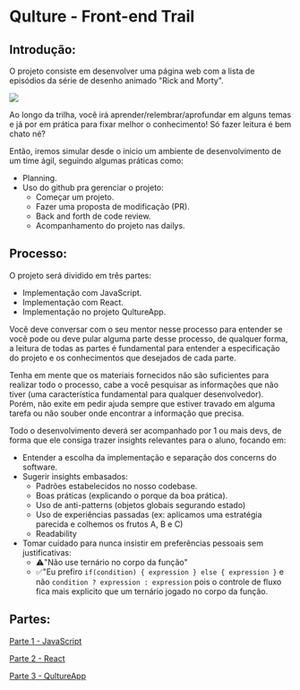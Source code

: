 # Qulture - Front-end Trail

## Introdução:

O projeto consiste em desenvolver uma página web com a lista de episódios da série de desenho animado "Rick and Morty".

![](https://www.notion.so/image/https%3A%2F%2Fs3-us-west-2.amazonaws.com%2Fsecure.notion-static.com%2F9a1b7768-6c1c-496b-bee3-4bd0908e55a3%2FUntitled.png?table=block&id=92b7b042-a136-4d52-9862-42602912ff2c&width=960&userId=44c2a06d-0366-4ff8-96e1-0b79f280f724&cache=v2)

Ao longo da trilha, você irá aprender/relembrar/aprofundar em alguns temas e já por em prática para fixar melhor o conhecimento! Só fazer leitura é bem chato né?

Então, iremos simular desde o inicio um ambiente de desenvolvimento de um time ágil, seguindo algumas práticas como:

- Planning.
- Uso do github pra gerenciar o projeto:
  - Começar um projeto.
  - Fazer uma proposta de modificação (PR).
  - Back and forth de code review.
  - Acompanhamento do projeto nas dailys.

## Processo:

O projeto será dividido em três partes:

- Implementação com JavaScript.
- Implementação com React.
- Implementação no projeto QultureApp.

Você deve conversar com o seu mentor nesse processo para entender se você pode ou deve pular alguma parte desse processo, de qualquer forma, a leitura de todas as partes é fundamental para entender a especificação do projeto e os conhecimentos que desejados de cada parte.

Tenha em mente que os materiais fornecidos não são suficientes para realizar todo o processo, cabe a você pesquisar as informações que não tiver (uma característica fundamental para qualquer desenvolvedor). Porém, não exite em pedir ajuda sempre que estiver travado em alguma tarefa ou não souber onde encontrar a informação que precisa.

Todo o desenvolvimento deverá ser acompanhado por 1 ou mais devs, de forma que ele consiga trazer insights relevantes para o aluno, focando em:

- Entender a escolha da implementação e separação dos concerns do software.
- Sugerir insights embasados:
  - Padrões estabelecidos no nosso codebase.
  - Boas práticas (explicando o porque da boa prática).
  - Uso de anti-patterns (objetos globais segurando estado)
  - Uso de experiências passadas (ex: aplicamos uma estratégia parecida e colhemos os frutos A, B e C)
  - Readability
- Tomar cuidado para nunca insistir em preferências pessoais sem justificativas:
  - ⚠️"Não use ternário no corpo da função"
  - ✅"Eu prefiro `if(condition) { expression } else { expression }` e não `condition ? expression : expression` pois o controle de fluxo fica mais explicito que um ternário jogado no corpo da função.

## Partes:

[Parte 1 - JavaScript](docs/js/intro.md)

[Parte 2 - React](docs/react/intro.md)

[Parte 3 - QultureApp](docs/qulture/intro.md)
